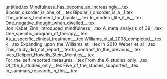 untitled.tex
Mindfulness_has_become_an_increasingly__.tex
Bipolar_disorder_is_one_of__.tex
Bipolar_I_disorder_is_a__1.tex
The_primary_treatment_for_bipolar__.tex
In_modern_life_it_is__.tex
One_negative_thought_when_dwelled__.tex
Jon_Kabat_Zinn_introduced_mindfulness__.tex
A_meta_analysis_of_39__.tex
One_specific_program_of_therapy__.tex
As_a_specific_clinical_treatment__.tex
Williams_et_al_2008_completed__.tex
x__.tex
Expanding_upon_the_Williams_et__.tex
In_2010_Weber_et_al__.tex
This_study_did_not_report__.tex
In_contrast_to_the_previous__.tex
Ives_Deliperi_Howells_Stein_Meintjes__.tex
For_the_self_reported_measures__.tex
From_the_6_studies_only__.tex
Of_the_6_studies_only__.tex
Five_of_the_studies_supported__.tex
In_summary_research_in_this__.tex
